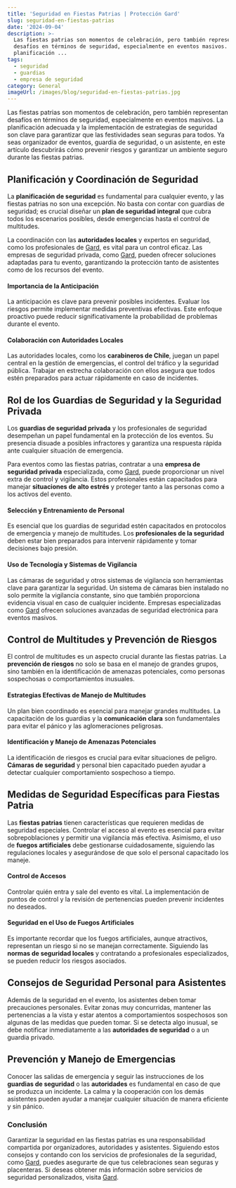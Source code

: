 ```yaml
---
title: 'Seguridad en Fiestas Patrias | Protección Gard'
slug: seguridad-en-fiestas-patrias
date: '2024-09-04'
description: >-
  Las fiestas patrias son momentos de celebración, pero también representan
  desafíos en términos de seguridad, especialmente en eventos masivos. La
  planificación ...
tags:
  - seguridad
  - guardias
  - empresa de seguridad
category: General
imageUrl: /images/blog/seguridad-en-fiestas-patrias.jpg
---
```



<p>Las fiestas patrias son momentos de celebración, pero también representan desafíos en términos de seguridad, especialmente en eventos masivos. La planificación adecuada y la implementación de estrategias de seguridad son clave para garantizar que las festividades sean seguras para todos. Ya seas organizador de eventos, guardia de seguridad, o un asistente, en este artículo descubrirás cómo prevenir riesgos y garantizar un ambiente seguro durante las fiestas patrias.</p>



<h2 class="wp-block-heading" id="h-planificacion-y-coordinacion-de-seguridad">Planificación y Coordinación de Seguridad</h2>



<p>La <strong>planificación de seguridad</strong> es fundamental para cualquier evento, y las fiestas patrias no son una excepción. No basta con contar con guardias de seguridad; es crucial diseñar un <strong>plan de seguridad integral</strong> que cubra todos los escenarios posibles, desde emergencias hasta el control de multitudes.</p>



<p>La coordinación con las <strong>autoridades locales</strong> y expertos en seguridad, como los profesionales de <a href="https://gard.cl">Gard</a>, es vital para un control eficaz. Las empresas de seguridad privada, como <a href="https://gard.cl/guardias-de-seguridad-privada-para-empresas/">Gard</a>, pueden ofrecer soluciones adaptadas para tu evento, garantizando la protección tanto de asistentes como de los recursos del evento.</p>



<h4 class="wp-block-heading" id="h-importancia-de-la-anticipacion">Importancia de la Anticipación</h4>



<p>La anticipación es clave para prevenir posibles incidentes. Evaluar los riesgos permite implementar medidas preventivas efectivas. Este enfoque proactivo puede reducir significativamente la probabilidad de problemas durante el evento.</p>



<h4 class="wp-block-heading" id="h-colaboracion-con-autoridades-locales">Colaboración con Autoridades Locales</h4>



<p>Las autoridades locales, como los <strong>carabineros de Chile</strong>, juegan un papel central en la gestión de emergencias, el control del tráfico y la seguridad pública. Trabajar en estrecha colaboración con ellos asegura que todos estén preparados para actuar rápidamente en caso de incidentes.</p>



<h2 class="wp-block-heading" id="h-rol-de-los-guardias-de-seguridad-y-la-seguridad-privada">Rol de los Guardias de Seguridad y la Seguridad Privada</h2>



<p>Los <strong>guardias de seguridad privada</strong> y los profesionales de seguridad desempeñan un papel fundamental en la protección de los eventos. Su presencia disuade a posibles infractores y garantiza una respuesta rápida ante cualquier situación de emergencia.</p>



<p>Para eventos como las fiestas patrias, contratar a una <strong>empresa de seguridad privada</strong> especializada, como <a href="https://gard.cl">Gard</a>, puede proporcionar un nivel extra de control y vigilancia. Estos profesionales están capacitados para manejar <strong>situaciones de alto estrés</strong> y proteger tanto a las personas como a los activos del evento.</p>



<h4 class="wp-block-heading" id="h-seleccion-y-entrenamiento-de-personal">Selección y Entrenamiento de Personal</h4>



<p>Es esencial que los guardias de seguridad estén capacitados en protocolos de emergencia y manejo de multitudes. Los <strong>profesionales de la seguridad</strong> deben estar bien preparados para intervenir rápidamente y tomar decisiones bajo presión.</p>



<h4 class="wp-block-heading" id="h-uso-de-tecnologia-y-sistemas-de-vigilancia">Uso de Tecnología y Sistemas de Vigilancia</h4>



<p>Las cámaras de seguridad y otros sistemas de vigilancia son herramientas clave para garantizar la seguridad. Un sistema de cámaras bien instalado no solo permite la vigilancia constante, sino que también proporciona evidencia visual en caso de cualquier incidente. Empresas especializadas como <a href="https://gard.cl/seguridad-electronica/">Gard</a> ofrecen soluciones avanzadas de seguridad electrónica para eventos masivos.</p>



<h2 class="wp-block-heading" id="h-control-de-multitudes-y-prevencion-de-riesgos">Control de Multitudes y Prevención de Riesgos</h2>



<p>El control de multitudes es un aspecto crucial durante las fiestas patrias. La <strong>prevención de riesgos</strong> no solo se basa en el manejo de grandes grupos, sino también en la identificación de amenazas potenciales, como personas sospechosas o comportamientos inusuales.</p>



<h4 class="wp-block-heading" id="h-estrategias-efectivas-de-manejo-de-multitudes">Estrategias Efectivas de Manejo de Multitudes</h4>



<p>Un plan bien coordinado es esencial para manejar grandes multitudes. La capacitación de los guardias y la <strong>comunicación clara</strong> son fundamentales para evitar el pánico y las aglomeraciones peligrosas.</p>



<h4 class="wp-block-heading" id="h-identificacion-y-manejo-de-amenazas-potenciales">Identificación y Manejo de Amenazas Potenciales</h4>



<p>La identificación de riesgos es crucial para evitar situaciones de peligro. <strong>Cámaras de seguridad</strong> y personal bien capacitado pueden ayudar a detectar cualquier comportamiento sospechoso a tiempo.</p>



<h2 class="wp-block-heading" id="h-medidas-de-seguridad-especificas-para-fiestas-patria">Medidas de Seguridad Específicas para Fiestas Patria</h2>



<p>Las <strong>fiestas patrias</strong> tienen características que requieren medidas de seguridad especiales. Controlar el acceso al evento es esencial para evitar sobrepoblaciones y permitir una vigilancia más efectiva. Asimismo, el uso de <strong>fuegos artificiales</strong> debe gestionarse cuidadosamente, siguiendo las regulaciones locales y asegurándose de que solo el personal capacitado los maneje.</p>



<h4 class="wp-block-heading" id="h-control-de-accesos">Control de Accesos</h4>



<p>Controlar quién entra y sale del evento es vital. La implementación de puntos de control y la revisión de pertenencias pueden prevenir incidentes no deseados.</p>



<h4 class="wp-block-heading" id="h-seguridad-en-el-uso-de-fuegos-artificiales">Seguridad en el Uso de Fuegos Artificiales</h4>



<p>Es importante recordar que los fuegos artificiales, aunque atractivos, representan un riesgo si no se manejan correctamente. Siguiendo las <strong>normas de seguridad locales</strong> y contratando a profesionales especializados, se pueden reducir los riesgos asociados.</p>



<h2 class="wp-block-heading" id="h-consejos-de-seguridad-personal-para-asistentes">Consejos de Seguridad Personal para Asistentes</h2>



<p>Además de la seguridad en el evento, los asistentes deben tomar precauciones personales. Evitar zonas muy concurridas, mantener las pertenencias a la vista y estar atentos a comportamientos sospechosos son algunas de las medidas que pueden tomar. Si se detecta algo inusual, se debe notificar inmediatamente a las <strong>autoridades de seguridad</strong> o a un guardia privado.</p>



<h2 class="wp-block-heading" id="h-prevencion-y-manejo-de-emergencias">Prevención y Manejo de Emergencias</h2>



<p>Conocer las salidas de emergencia y seguir las instrucciones de los <strong>guardias de seguridad</strong> o las <strong>autoridades</strong> es fundamental en caso de que se produzca un incidente. La calma y la cooperación con los demás asistentes pueden ayudar a manejar cualquier situación de manera eficiente y sin pánico.</p>



<h3 class="wp-block-heading" id="h-conclusion">Conclusión</h3>



<p>Garantizar la seguridad en las fiestas patrias es una responsabilidad compartida por organizadores, autoridades y asistentes. Siguiendo estos consejos y contando con los servicios de profesionales de la seguridad, como <a href="https://gard.cl/">Gard</a>, puedes asegurarte de que tus celebraciones sean seguras y placenteras. Si deseas obtener más información sobre servicios de seguridad personalizados, visita <a href="https://gard.cl/">Gard</a>.</p>
